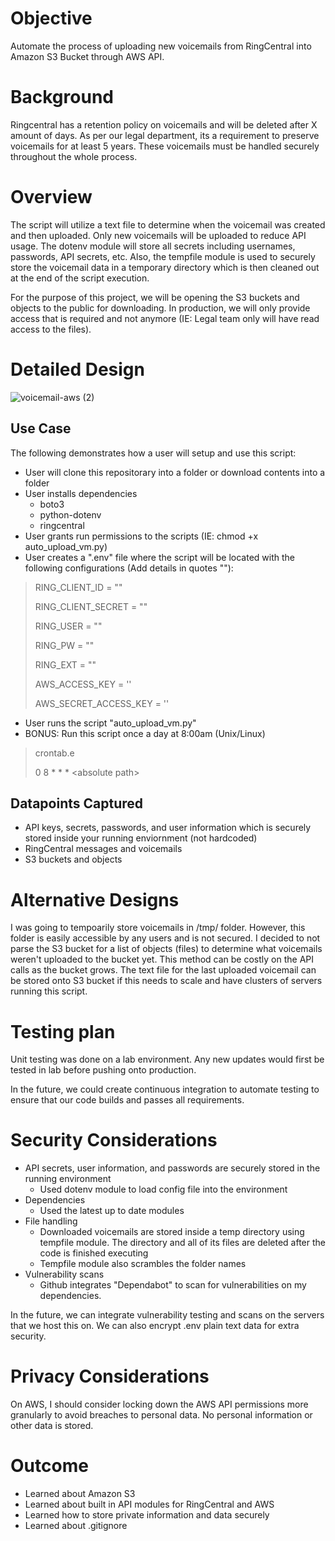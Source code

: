 # Objective
Automate the process of uploading new voicemails from RingCentral into Amazon S3 Bucket through AWS API.

# Background
Ringcentral has a retention policy on voicemails and will be deleted after X amount of days. As per our legal department, its a requirement to preserve voicemails for at least 5 years. These voicemails must be handled securely throughout the whole process. 

# Overview
The script will utilize a text file to determine when the voicemail was created and then uploaded. Only new voicemails will be uploaded to reduce API usage. The dotenv module will store all secrets including usernames, passwords, API secrets, etc. Also, the tempfile module is used to securely store the voicemail data in a temporary directory which is then cleaned out at the end of the script execution. 

For the purpose of this project, we will be opening the S3 buckets and objects to the public for downloading. In production, we will only provide access that is required and not anymore (IE: Legal team only will have read access to the files). 

# Detailed Design
![voicemail-aws (2)](https://user-images.githubusercontent.com/14297774/131064772-48db2be0-df2e-45e2-953d-ac0a02c2570a.png)
## Use Case
The following demonstrates how a user will setup and use this script:
- User will clone this repositorary into a folder or download contents into a folder
- User installs dependencies
  - boto3
  - python-dotenv
  - ringcentral
- User grants run permissions to the scripts (IE: chmod +x auto_upload_vm.py)
- User creates a ".env" file where the script will be located with the following configurations (Add details in quotes ""):

>RING_CLIENT_ID = "<RingCentral Client ID>"
>
>RING_CLIENT_SECRET = ""
>
>RING_USER = ""
>
>RING_PW = ""
>
>RING_EXT = ""
>
>AWS_ACCESS_KEY = ''
>
>AWS_SECRET_ACCESS_KEY = ''

- User runs the script "auto_upload_vm.py"
- BONUS: Run this script once a day at 8:00am (Unix/Linux)
>crontab.e
>
>0 8 * * * \<absolute path\>
  
## Datapoints Captured
* API keys, secrets, passwords, and user information which is securely stored inside your running enviornment (not hardcoded)
* RingCentral messages and voicemails
* S3 buckets and objects

# Alternative Designs
I was going to tempoarily store voicemails in /tmp/ folder. However, this folder is easily accessible by any users and is not secured. I decided to not parse the S3 bucket for a list of objects (files) to determine what voicemails weren't uploaded to the bucket yet. This method can be costly on the API calls as the bucket grows. The text file for the last uploaded voicemail can be stored onto S3 bucket if this needs to scale and have clusters of servers running this script.
  
# Testing plan
Unit testing was done on a lab environment. Any new updates would first be tested in lab before pushing onto production. 
  
In the future, we could create continuous integration to automate testing to ensure that our code builds and passes all requirements. 

# Security Considerations
- API secrets, user information, and passwords are securely stored in the running environment
  - Used dotenv module to load config file into the environment
- Dependencies
  - Used the latest up to date modules
- File handling
  - Downloaded voicemails are stored inside a temp directory using tempfile module. The directory and all of its files are deleted after the code is finished executing
  - Tempfile module also scrambles the folder names
- Vulnerability scans
  - Github integrates "Dependabot" to scan for vulnerabilities on my dependencies.
  
In the future, we can integrate vulnerability testing and scans on the servers that we host this on. We can also encrypt .env plain text data for extra security. 

# Privacy Considerations
On AWS, I should consider locking down the AWS API permissions more granularly to avoid breaches to personal data. No personal information or other data is stored.

# Outcome
* Learned about Amazon S3
* Learned about built in API modules for RingCentral and AWS
* Learned how to store private information and data securely
* Learned about .gitignore
